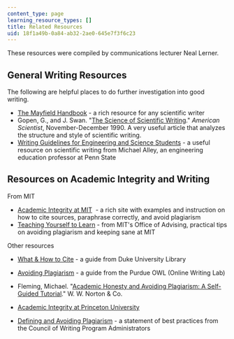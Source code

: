 ```yaml
---
content_type: page
learning_resource_types: []
title: Related Resources
uid: 18f1a49b-0a84-ab32-2ae0-645e7f3f6c23
---
```


These resources were compiled by communications lecturer Neal Lerner.

General Writing Resources
-------------------------

The following are helpful places to do further investigation into good writing.

*   [The Mayfield Handbook](http://www.mhhe.com/mayfieldpub/tsw/home.htm) - a rich resource for any scientific writer
*   Gopen, G., and J. Swan. "[The Science of Scientific Writing](http://www.americanscientist.org/issues/feature/the-science-of-scientific-writing/1)." _American Scientist_, November-December 1990. A very useful article that analyzes the structure and style of scientific writing.
*   [Writing Guidelines for Engineering and Science Students](http://writing.engr.psu.edu/) - a useful resource on scientific writing from Michael Alley, an engineering education professor at Penn State

Resources on Academic Integrity and Writing
-------------------------------------------

From MIT

*   [Academic Integrity at MIT](http://web.mit.edu/academicintegrity/)  - a rich site with examples and instruction on how to cite sources, paraphrase correctly, and avoid plagiarism
*   [Teaching Yourself to Learn](https://firstyear.mit.edu/tutoring-support/study-tips/tooling-and-studying) - from MIT's Office of Advising, practical tips on avoiding plagiarism and keeping sane at MIT

Other resources

*   [What & How to Cite](https://plagiarism.duke.edu/) - a guide from Duke University Library
*   [Avoiding Plagiarism](http://owl.english.purdue.edu/owl/resource/589/01/) - a guide from the Purdue OWL (Online Writing Lab)

*   Fleming, Michael. "[Academic Honesty and Avoiding Plagiarism: A Self-Guided Tutorial](http://www.wwnorton.com/college/english/write/writesite/plagiarism_tutorial/research_plagiarism_1.aspx)." W. W. Norton & Co.
*   [Academic Integrity at Princeton University](http://www.princeton.edu/main/academics/policies/)
*   [Defining and Avoiding Plagiarism](http://wpacouncil.org/node/9) - a statement of best practices from the Council of Writing Program Administrators
